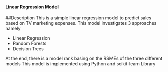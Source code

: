 #### Linear Regression Model

##Description
This is a simple linear regression model to predict sales based on TV marketing expenses. This model investigates 3 approaches namely
- Linear Regression
- Random Forests
- Decision Trees

At the end, there is a model rank basing on the RSMEs of the three different models
This model is implemented using Python and scikit-learn Library

